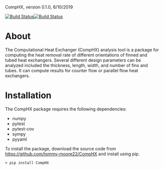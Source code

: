 CompHX, version 0.1.0, 6/10/2019

[![Build Status](https://travis-ci.org/tommy-moore22/CompHX.svg?branch=master)](https://travis-ci.org/tommy-moore22/CompHX)[![Build Status](https://travis-ci.org/tommy-moore22/CompHX.svg?branch=master)](https://travis-ci.org/tommy-moore22/CompHX)

# About

The Computational Heat Exchanger (CompHX) analysis tool is a package for computing the heat removal rate of different orientations of finned and tubed heat exchangers. Several different design parameters can be analyzed included the thickness, length, width, and number of fins and tubes. It can compute results for counter flow or parallel flow heat exchangers.

# Installation

The CompHX package requires the following dependencies:

- numpy
- pytest
- pytest-cov
- sympy
- pyyaml

To install the package, download the source code from https://github.com/tommy-moore22/CompHX and install using pip.

	> pip install CompHX
